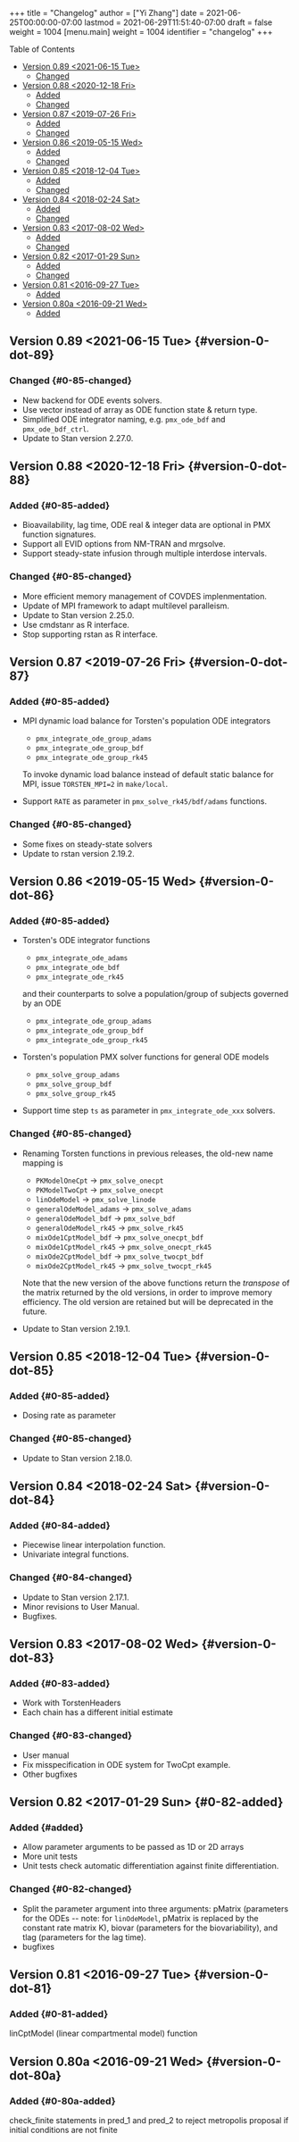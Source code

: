 +++
title = "Changelog"
author = ["Yi Zhang"]
date = 2021-06-25T00:00:00-07:00
lastmod = 2021-06-29T11:51:40-07:00
draft = false
weight = 1004
[menu.main]
  weight = 1004
  identifier = "changelog"
+++

<div class="ox-hugo-toc toc">
<div></div>

<div class="heading">Table of Contents</div>

- [Version 0.89 <span class="timestamp-wrapper"><span class="timestamp">&lt;2021-06-15 Tue&gt;</span></span>](#version-0-dot-89)
    - [Changed](#0-85-changed)
- [Version 0.88 <span class="timestamp-wrapper"><span class="timestamp">&lt;2020-12-18 Fri&gt;</span></span>](#version-0-dot-88)
    - [Added](#0-85-added)
    - [Changed](#0-85-changed)
- [Version 0.87 <span class="timestamp-wrapper"><span class="timestamp">&lt;2019-07-26 Fri&gt;</span></span>](#version-0-dot-87)
    - [Added](#0-85-added)
    - [Changed](#0-85-changed)
- [Version 0.86 <span class="timestamp-wrapper"><span class="timestamp">&lt;2019-05-15 Wed&gt;</span></span>](#version-0-dot-86)
    - [Added](#0-85-added)
    - [Changed](#0-85-changed)
- [Version 0.85 <span class="timestamp-wrapper"><span class="timestamp">&lt;2018-12-04 Tue&gt;</span></span>](#version-0-dot-85)
    - [Added](#0-85-added)
    - [Changed](#0-85-changed)
- [Version 0.84 <span class="timestamp-wrapper"><span class="timestamp">&lt;2018-02-24 Sat&gt;</span></span>](#version-0-dot-84)
    - [Added](#0-84-added)
    - [Changed](#0-84-changed)
- [Version 0.83 <span class="timestamp-wrapper"><span class="timestamp">&lt;2017-08-02 Wed&gt;</span></span>](#version-0-dot-83)
    - [Added](#0-83-added)
    - [Changed](#0-83-changed)
- [Version 0.82 <span class="timestamp-wrapper"><span class="timestamp">&lt;2017-01-29 Sun&gt;</span></span>](#0-82-added)
    - [Added](#added)
    - [Changed](#0-82-changed)
- [Version 0.81 <span class="timestamp-wrapper"><span class="timestamp">&lt;2016-09-27 Tue&gt;</span></span>](#version-0-dot-81)
    - [Added](#0-81-added)
- [Version 0.80a <span class="timestamp-wrapper"><span class="timestamp">&lt;2016-09-21 Wed&gt;</span></span>](#version-0-dot-80a)
    - [Added](#0-80a-added)

</div>
<!--endtoc-->


## Version 0.89 <span class="timestamp-wrapper"><span class="timestamp">&lt;2021-06-15 Tue&gt;</span></span> {#version-0-dot-89}


### Changed {#0-85-changed}

-   New backend for ODE events solvers.
-   Use vector instead of array as ODE function state & return type.
-   Simplified ODE integrator naming,
    e.g. `pmx_ode_bdf` and  `pmx_ode_bdf_ctrl`.
-   Update to Stan version 2.27.0.


## Version 0.88 <span class="timestamp-wrapper"><span class="timestamp">&lt;2020-12-18 Fri&gt;</span></span> {#version-0-dot-88}


### Added {#0-85-added}

-   Bioavailability, lag time, ODE real & integer data are optional in PMX function signatures.
-   Support all EVID options from NM-TRAN and mrgsolve.
-   Support steady-state infusion through multiple interdose intervals.


### Changed {#0-85-changed}

-   More efficient memory management of COVDES implenmentation.
-   Update of MPI framework to adapt multilevel paralleism.
-   Update to Stan version 2.25.0.
-   Use cmdstanr as R interface.
-   Stop supporting rstan as R interface.


## Version 0.87 <span class="timestamp-wrapper"><span class="timestamp">&lt;2019-07-26 Fri&gt;</span></span> {#version-0-dot-87}


### Added {#0-85-added}

-   MPI dynamic load balance for Torsten's population ODE integrators

    -   `pmx_integrate_ode_group_adams`
    -   `pmx_integrate_ode_group_bdf`
    -   `pmx_integrate_ode_group_rk45`

    To invoke dynamic load balance instead of default static
    balance for MPI, issue `TORSTEN_MPI=2` in `make/local`.
-   Support `RATE` as parameter in `pmx_solve_rk45/bdf/adams`
    functions.


### Changed {#0-85-changed}

-   Some fixes on steady-state solvers
-   Update to rstan version 2.19.2.


## Version 0.86 <span class="timestamp-wrapper"><span class="timestamp">&lt;2019-05-15 Wed&gt;</span></span> {#version-0-dot-86}


### Added {#0-85-added}

-   Torsten's ODE integrator functions

    -   `pmx_integrate_ode_adams`
    -   `pmx_integrate_ode_bdf`
    -   `pmx_integrate_ode_rk45`

    and their counterparts to solve a population/group of
    subjects governed by an ODE

    -   `pmx_integrate_ode_group_adams`
    -   `pmx_integrate_ode_group_bdf`
    -   `pmx_integrate_ode_group_rk45`
-   Torsten's population PMX solver functions for general
    ODE models
    -   `pmx_solve_group_adams`
    -   `pmx_solve_group_bdf`
    -   `pmx_solve_group_rk45`
-   Support time step `ts` as parameter in `pmx_integrate_ode_xxx`
    solvers.


### Changed {#0-85-changed}

-   Renaming Torsten functions in previous releases, the
    old-new name mapping is

    -   `PKModelOneCpt` &rarr; `pmx_solve_onecpt`
    -   `PKModelTwoCpt` &rarr; `pmx_solve_onecpt`
    -   `linOdeModel` &rarr; `pmx_solve_linode`
    -   `generalOdeModel_adams` &rarr; `pmx_solve_adams`
    -   `generalOdeModel_bdf` &rarr; `pmx_solve_bdf`
    -   `generalOdeModel_rk45` &rarr; `pmx_solve_rk45`
    -   `mixOde1CptModel_bdf` &rarr; `pmx_solve_onecpt_bdf`
    -   `mixOde1CptModel_rk45` &rarr; `pmx_solve_onecpt_rk45`
    -   `mixOde2CptModel_bdf` &rarr; `pmx_solve_twocpt_bdf`
    -   `mixOde2CptModel_rk45` &rarr; `pmx_solve_twocpt_rk45`

    Note that the new version of the above functions return
    the _transpose_ of the matrix returned by the old
    versions, in order to improve memory efficiency. The old version are retained but will be
    deprecated in the future.
-   Update to Stan version 2.19.1.


## Version 0.85 <span class="timestamp-wrapper"><span class="timestamp">&lt;2018-12-04 Tue&gt;</span></span> {#version-0-dot-85}


### Added {#0-85-added}

-   Dosing rate as parameter


### Changed {#0-85-changed}

-   Update to Stan version 2.18.0.


## Version 0.84 <span class="timestamp-wrapper"><span class="timestamp">&lt;2018-02-24 Sat&gt;</span></span> {#version-0-dot-84}


### Added {#0-84-added}

-   Piecewise linear interpolation function.
-   Univariate integral functions.


### Changed {#0-84-changed}

-   Update to Stan version 2.17.1.
-   Minor revisions to User Manual.
-   Bugfixes.


## Version 0.83 <span class="timestamp-wrapper"><span class="timestamp">&lt;2017-08-02 Wed&gt;</span></span> {#version-0-dot-83}


### Added {#0-83-added}

-   Work with TorstenHeaders
-   Each chain has a different initial estimate


### Changed {#0-83-changed}

-   User manual
-   Fix misspecification in ODE system for TwoCpt example.
-   Other bugfixes


## Version 0.82 <span class="timestamp-wrapper"><span class="timestamp">&lt;2017-01-29 Sun&gt;</span></span> {#0-82-added}


### Added {#added}

-   Allow parameter arguments to be passed as 1D or 2D arrays
-   More unit tests
-   Unit tests check automatic differentiation against finite differentiation.


### Changed {#0-82-changed}

-   Split the parameter argument into three arguments: pMatrix
    (parameters for the ODEs -- note: for `linOdeModel`, pMatrix
    is replaced by the constant rate matrix K), biovar
    (parameters for the biovariability), and tlag (parameters
    for the lag time).
-   bugfixes


## Version 0.81 <span class="timestamp-wrapper"><span class="timestamp">&lt;2016-09-27 Tue&gt;</span></span> {#version-0-dot-81}


### Added {#0-81-added}

linCptModel (linear compartmental model) function


## Version 0.80a <span class="timestamp-wrapper"><span class="timestamp">&lt;2016-09-21 Wed&gt;</span></span> {#version-0-dot-80a}


### Added {#0-80a-added}

check_finite statements in pred_1 and pred_2 to reject metropolis proposal if initial conditions are not finite

